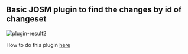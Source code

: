 ## Basic JOSM plugin to find the changes by id of changeset
![plugin-result2](https://cloud.githubusercontent.com/assets/1152236/11529505/88ef8b68-9913-11e5-9aec-92715ba32a48.gif)

How to do this plugin [here](https://github.com/Rub21/findchangeset-plugin/blob/master/Build-plugin.md)
